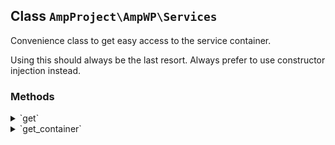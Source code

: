 ## Class `AmpProject\AmpWP\Services`

Convenience class to get easy access to the service container.

Using this should always be the last resort. Always prefer to use constructor injection instead.

### Methods
<details>
<summary>`get`</summary>

```php
static public get( $service )
```

Get a particular service out of the service container.


</details>
<details>
<summary>`get_container`</summary>

```php
static public get_container()
```

Get an instance of the service container.


</details>
